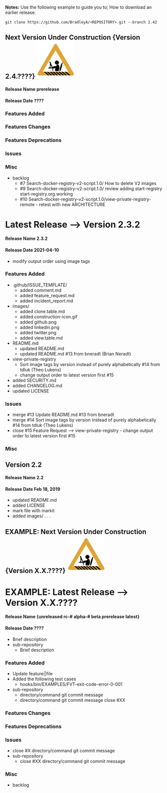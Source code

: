 **Notes:** Use the following example to guide you to; How to download an earlier release.

    git clone https://github.com/BradleyA/<REPOSITORY>.git --branch 2.42


## Next Version Under Construction {Version  2.4.????}  <img id="Construction" src="images/construction-icon.gif" width="120">
#### Release Name  prerelease
#### Release Date  ????
### Features Added
### Features Changes
### Features Deprecations
### Issues

### Misc
 * backlog
    * #7  Search-docker-registry-v2-script.1.0/  How to delete V2 images
    * #9  Search-docker-registry-v2-script.1.0/  review adding start-registry start-registry.org.working
    * #10 Search-docker-registry-v2-script.1.0/view-private-registry-remote - retest with new ARCHITECTURE

# Latest Release -->  Version 2.3.2
#### Release Name 2.3.2
#### Release Date 2021-04-10
 * modify output order using image tags

### Features Added
 * .github/ISSUE_TEMPLATE/
    * added comment.md
    * added feature_request.md
    * added incident_report.md
 * images/
    * added clone.table.md
    * added construction-icon.gif
    * added github.png
    * added linkedin.png
    * added twitter.png
    * added view.table.md
 * README.md
    * updated README.md
    * updated README.md #13 from bneradt (Brian Neradt)
 * view-private-registry
    * Sort image tags by version instead of purely alphabetically #14 from tdluk (Theo Lukens)
    * change output order to latest version first #15
 * added SECURITY.md
 * added CHANGELOG.md
 * updated LICENSE

### Issues
 * merge #13 Update README.md #13 from bneradt <Brian Neradt>
 * merge #14 Sort image tags by version instead of purely alphabetically #14 from tdluk (Theo Lukens)
 * close #15 Feature Request --> view-private-registry - change output order to latest version first #15

### Misc

## Version  2.2
#### Release Name 2.2
#### Release Date  Feb 18, 2019
 * updated README.md
 * added LICENSE
 * mark file with markit
 * added images/
 . . . 

## EXAMPLE: Next Version Under Construction {Version  X.X.????}  <img id="Construction" src="images/construction-icon.gif" width="120">
# EXAMPLE: Latest Release -->  Version  X.X.????
#### Release Name  {unreleased rc-# alpha-# beta prerelease latest}
#### Release Date  ????
 * Brief description
 * sub-repository
    * Brief description

### Features Added
 * Update feature||file
 * Added the following test cases
    * hooks/bin/EXAMPLES/FVT-exit-code-error-0-001
 * sub-repository
    * directory/command   git commit message
    * directory/command   git commit message close #XX

### Features Changes
### Features Deprecations
### Issues
 * close #X  directory/command   git commit message
 * sub-repository
    * close #XX directory/command git commit message
  
### Misc
 * backlog
